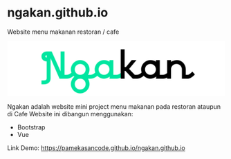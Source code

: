 # ngakan.github.io
Website menu makanan restoran / cafe

![icon](https://raw.githubusercontent.com/pamekasancode/ngakan.github.io/main/assets/icon.png)

Ngakan adalah website mini project menu makanan pada restoran ataupun di Cafe
Website ini dibangun menggunakan:
- Bootstrap 
- Vue

Link Demo:
https://pamekasancode.github.io/ngakan.github.io
